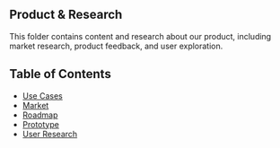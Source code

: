 Product & Research
---

This folder contains content and research about our product, including market research, product feedback, and user exploration.

Table of Contents
---
- [Use Cases](./use_cases.md)
- [Market](./market.md)
- [Roadmap](./roadmap.md)
- [Prototype](./prototype)
- [User Research](./user_research)
